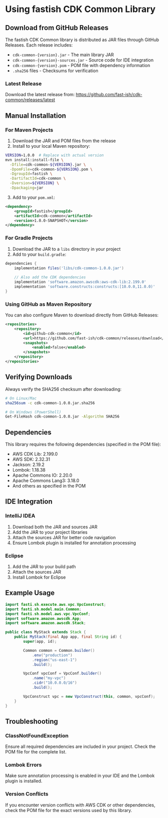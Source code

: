 # Using fastish CDK Common Library

## Download from GitHub Releases

The fastish CDK Common library is distributed as JAR files through GitHub Releases. Each release includes:

- `cdk-common-{version}.jar` - The main library JAR
- `cdk-common-{version}-sources.jar` - Source code for IDE integration
- `cdk-common-{version}.pom` - POM file with dependency information
- `.sha256` files - Checksums for verification

### Latest Release

Download the latest release from:
https://github.com/fast-ish/cdk-common/releases/latest

## Manual Installation

### For Maven Projects

1. Download the JAR and POM files from the release
2. Install to your local Maven repository:

```bash
VERSION=1.0.0  # Replace with actual version
mvn install:install-file \
  -Dfile=cdk-common-${VERSION}.jar \
  -DpomFile=cdk-common-${VERSION}.pom \
  -DgroupId=fastish \
  -DartifactId=cdk-common \
  -Dversion=${VERSION} \
  -Dpackaging=jar
```

3. Add to your `pom.xml`:

```xml
<dependency>
    <groupId>fastish</groupId>
    <artifactId>cdk-common</artifactId>
    <version>1.0.0-SNAPSHOT</version>
</dependency>
```

### For Gradle Projects

1. Download the JAR to a `libs` directory in your project
2. Add to your `build.gradle`:

```gradle
dependencies {
    implementation files('libs/cdk-common-1.0.0.jar')
    
    // Also add the CDK dependencies
    implementation 'software.amazon.awscdk:aws-cdk-lib:2.199.0'
    implementation 'software.constructs:constructs:[10.0.0,11.0.0)'
}
```

### Using GitHub as Maven Repository

You can also configure Maven to download directly from GitHub Releases:

```xml
<repositories>
    <repository>
        <id>github-cdk-common</id>
        <url>https://github.com/fast-ish/cdk-common/releases/download</url>
        <snapshots>
            <enabled>false</enabled>
        </snapshots>
    </repository>
</repositories>
```

## Verifying Downloads

Always verify the SHA256 checksum after downloading:

```bash
# On Linux/Mac
sha256sum -c cdk-common-1.0.0.jar.sha256

# On Windows (PowerShell)
Get-FileHash cdk-common-1.0.0.jar -Algorithm SHA256
```

## Dependencies

This library requires the following dependencies (specified in the POM file):
- AWS CDK Lib: 2.199.0
- AWS SDK: 2.32.31
- Jackson: 2.19.2
- Lombok: 1.18.38
- Apache Commons IO: 2.20.0
- Apache Commons Lang3: 3.18.0
- And others as specified in the POM

## IDE Integration

### IntelliJ IDEA

1. Download both the JAR and sources JAR
2. Add the JAR to your project libraries
3. Attach the sources JAR for better code navigation
4. Ensure Lombok plugin is installed for annotation processing

### Eclipse

1. Add the JAR to your build path
2. Attach the sources JAR
3. Install Lombok for Eclipse

## Example Usage

```java
import fasti.sh.execute.aws.vpc.VpcConstruct;
import fasti.sh.model.main.Common;
import fasti.sh.model.aws.vpc.VpcConf;
import software.amazon.awscdk.App;
import software.amazon.awscdk.Stack;

public class MyStack extends Stack {
    public MyStack(final App app, final String id) {
        super(app, id);

        Common common = Common.builder()
            .env("production")
            .region("us-east-1")
            .build();

        VpcConf vpcConf = VpcConf.builder()
            .name("my-vpc")
            .cidr("10.0.0.0/16")
            .build();

        VpcConstruct vpc = new VpcConstruct(this, common, vpcConf);
    }
}
```

## Troubleshooting

### ClassNotFoundException

Ensure all required dependencies are included in your project. Check the POM file for the complete list.

### Lombok Errors

Make sure annotation processing is enabled in your IDE and the Lombok plugin is installed.

### Version Conflicts

If you encounter version conflicts with AWS CDK or other dependencies, check the POM file for the exact versions used by this library.